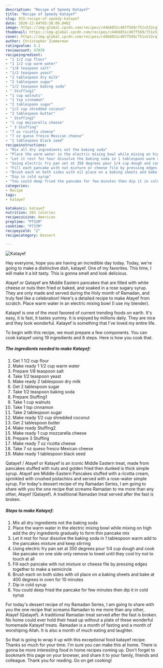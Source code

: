 ```yaml
---
description: "Recipe of Speedy Katayef"
title: "Recipe of Speedy Katayef"
slug: 915-recipe-of-speedy-katayef
date: 2020-12-04T05:58:09.046Z
image: https://img-global.cpcdn.com/recipes/c44b6051c407f569/751x532cq70/katayef-recipe-main-photo.jpg
thumbnail: https://img-global.cpcdn.com/recipes/c44b6051c407f569/751x532cq70/katayef-recipe-main-photo.jpg
cover: https://img-global.cpcdn.com/recipes/c44b6051c407f569/751x532cq70/katayef-recipe-main-photo.jpg
author: Christopher Zimmerman
ratingvalue: 4.1
reviewcount: 47039
recipeingredient:
- "1 1/2 cup flour"
- "1 1/2 cup warm water"
- "1/8 teaspoon salt"
- "1/2 teaspoon yeast"
- "2 tablespoon dry milk"
- "2 tablespoon sugar"
- "1/2 teaspoon baking soda"
- " Stuffing1"
- "1 cup walnuts"
- "1 tsp cinnamon"
- "2 tablespoon sugar"
- "1/2 cup shredded coconut"
- "2 tablespoon butter"
- " Stuffing2"
- "1 cup mozzarella cheese"
- " 3 Stuffing"
- "7 oz ricotta cheese"
- "7 oz queso fresco Mexican cheese"
- "1 tablespoon black seed"
recipeinstructions:
- "Mix all dry ingredients not the baking soda"
- "Place the warm water in the electric mixing bowl while mixing on high add the dry ingredients gradually to form thin pancake mix"
- "Let it rest for hour dissolve the baking soda in 1 tablespoon warm add to the pancakes mixture and keep stirring"
- "Using electric fry pan set at 350 degrees pour 1/4 cup dough and cook like pancake on one side only remove to towel until they cool try not to touch at all"
- "Fill each pancake with nut mixture or cheese file by pressing edges together to make a semicircle"
- "Brush each on both sides with oil place on a baking sheets and bake at 400 degrees in oven for 10 minutes"
- "Dip in cold syrup"
- "You could deep fried the pancake for few minutes then dip it in cold syrup"
categories:
- Recipe
tags:
- katayef

katakunci: katayef 
nutrition: 263 calories
recipecuisine: American
preptime: "PT32M"
cooktime: "PT37M"
recipeyield: "2"
recipecategory: Dessert

---
```



![Katayef](https://img-global.cpcdn.com/recipes/c44b6051c407f569/751x532cq70/katayef-recipe-main-photo.jpg)

Hey everyone, hope you are having an incredible day today. Today, we're going to make a distinctive dish, katayef. One of my favorites. This time, I will make it a bit tasty. This is gonna smell and look delicious.

Atayef or Qatayef are Middle Eastern pancakes that are filled with white cheese or nuts then fried or baked, and soaked in a rose sugary syrup. They are only made and served during the Holy month of Ramadan, and truly feel like a celebration! Here&#39;s a detailed recipe to make Atayef from scratch. Place warm water in an electric mixing bowl (I use my blender).

Katayef is one of the most favored of current trending foods on earth. It's easy, it is fast, it tastes yummy. It is enjoyed by millions daily. They are nice and they look wonderful. Katayef is something that I've loved my entire life.


To begin with this recipe, we must prepare a few components. You can cook katayef using 19 ingredients and 8 steps. Here is how you cook that.

<!--inarticleads1-->

##### The ingredients needed to make Katayef:

1. Get 1 1/2 cup flour
1. Make ready 1 1/2 cup warm water
1. Prepare 1/8 teaspoon salt
1. Take 1/2 teaspoon yeast
1. Make ready 2 tablespoon dry milk
1. Get 2 tablespoon sugar
1. Take 1/2 teaspoon baking soda
1. Prepare  Stuffing1
1. Take 1 cup walnuts
1. Take 1 tsp cinnamon
1. Take 2 tablespoon sugar
1. Make ready 1/2 cup shredded coconut
1. Get 2 tablespoon butter
1. Make ready  Stuffing2
1. Make ready 1 cup mozzarella cheese
1. Prepare  3 Stuffing
1. Make ready 7 oz ricotta cheese
1. Take 7 oz queso fresco Mexican cheese
1. Make ready 1 tablespoon black seed


Qatayef / Atayef or Katayef is an iconic Middle Eastern treat, made from pancakes stuffed with nuts and golden fried then dunked is thick simple syrup. Atayef are Middle-Eastern Pancakes stuffed with a ricotta cream, sprinkled with crushed pistachios and served with a rose-water simple syrup. For today&#39;s dessert recipe of my Ramadan Series, I am going to share with you the one recipe that screams Ramadan to me more than any other, Atayef (Qatayef). A traditional Ramadan treat served after the fast is broken. 

<!--inarticleads2-->

##### Steps to make Katayef:

1. Mix all dry ingredients not the baking soda
1. Place the warm water in the electric mixing bowl while mixing on high add the dry ingredients gradually to form thin pancake mix
1. Let it rest for hour dissolve the baking soda in 1 tablespoon warm add to the pancakes mixture and keep stirring
1. Using electric fry pan set at 350 degrees pour 1/4 cup dough and cook like pancake on one side only remove to towel until they cool try not to touch at all
1. Fill each pancake with nut mixture or cheese file by pressing edges together to make a semicircle
1. Brush each on both sides with oil place on a baking sheets and bake at 400 degrees in oven for 10 minutes
1. Dip in cold syrup
1. You could deep fried the pancake for few minutes then dip it in cold syrup


For today&#39;s dessert recipe of my Ramadan Series, I am going to share with you the one recipe that screams Ramadan to me more than any other, Atayef (Qatayef). A traditional Ramadan treat served after the fast is broken. No home could ever hold their head up without a plate of these wonderful homemade Katayef treats. Ramadan is a month of fasting and a month of worshiping Allah. It is also a month of much eating and laughter. 

So that is going to wrap it up with this exceptional food katayef recipe. Thanks so much for your time. I'm sure you can make this at home. There is gonna be more interesting food in home recipes coming up. Don't forget to bookmark this page on your browser, and share it to your family, friends and colleague. Thank you for reading. Go on get cooking!
